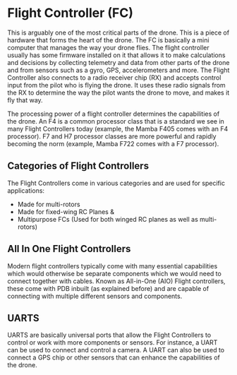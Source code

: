 # Flight Controller (FC)

This is arguably one of the most critical parts of the drone. This is a piece of hardware that forms the heart of the drone. The FC is basically a mini computer that manages the way your drone flies. The flight controller usually has some firmware installed on it that allows it to make calculations and decisions by collecting telemetry and data from other parts of the drone and from sensors such as a gyro, GPS, accelerometers and more. The Flight Controller also connects to a radio receiver chip (RX) and accepts control input from the pilot who is flying the drone. It uses these radio signals from the RX to determine the way the pilot wants the drone to move, and makes it fly that way.

The processing power of a flight controller determines the capabilities of the drone. An F4 is a common processor class that is a standard we see in many Flight Controllers today (example, the Mamba F405 comes with an F4 processor). F7 and H7 processor classes are more powerful and rapidly becoming the norm (example, Mamba F722 comes with a F7 processor).

## Categories of Flight Controllers

The Flight Controllers come in various categories and are used for specific applications:

- Made for multi-rotors
- Made for fixed-wing RC Planes &
- Multipurpose FCs (Used for both winged RC planes as well as multi-rotors)

## All In One Flight Controllers

Modern flight controllers typically come with many essential capabilities which would otherwise be separate components which we would need to connect together with cables. Known as All-in-One (AIO) Flight controllers, these come with PDB inbuilt (as explained before) and are capable of connecting with multiple different sensors and components.

## UARTS

UARTS are basically universal ports that allow the Flight Controllers to control or work with more components or sensors. For instance, a UART can be used to connect and control a camera. A UART can also be used to connect a GPS chip or other sensors that can enhance the capabilities of the drone.
